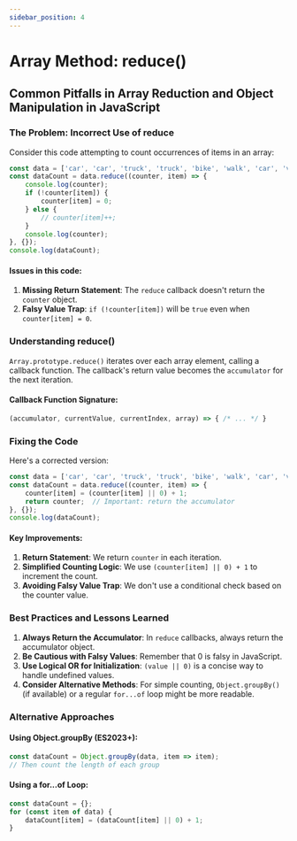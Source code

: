 ```yaml
---
sidebar_position: 4
---
```


# Array Method: reduce()

## Common Pitfalls in Array Reduction and Object Manipulation in JavaScript

### The Problem: Incorrect Use of reduce

Consider this code attempting to count occurrences of items in an array:

```javascript
const data = ['car', 'car', 'truck', 'truck', 'bike', 'walk', 'car', 'van', 'bike', 'walk', 'car', 'van', 'car', 'truck'];
const dataCount = data.reduce((counter, item) => {
    console.log(counter);
    if (!counter[item]) {
        counter[item] = 0;
    } else {
        // counter[item]++;
    }
    console.log(counter);
}, {});
console.log(dataCount);
```

#### Issues in this code:

1. **Missing Return Statement**: The `reduce` callback doesn't return the `counter` object.
2. **Falsy Value Trap**: `if (!counter[item])` will be `true` even when `counter[item] = 0`.

### Understanding reduce()

`Array.prototype.reduce()` iterates over each array element, calling a callback function. The callback's return value becomes the `accumulator` for the next iteration.

#### Callback Function Signature:
```javascript
(accumulator, currentValue, currentIndex, array) => { /* ... */ }
```

### Fixing the Code

Here's a corrected version:

```javascript
const data = ['car', 'car', 'truck', 'truck', 'bike', 'walk', 'car', 'van', 'bike', 'walk', 'car', 'van', 'car', 'truck'];
const dataCount = data.reduce((counter, item) => {
    counter[item] = (counter[item] || 0) + 1;
    return counter;  // Important: return the accumulator
}, {});
console.log(dataCount);
```

#### Key Improvements:

1. **Return Statement**: We return `counter` in each iteration.
2. **Simplified Counting Logic**: We use `(counter[item] || 0) + 1` to increment the count.
3. **Avoiding Falsy Value Trap**: We don't use a conditional check based on the counter value.

### Best Practices and Lessons Learned

1. **Always Return the Accumulator**: In `reduce` callbacks, always return the accumulator object.
2. **Be Cautious with Falsy Values**: Remember that 0 is falsy in JavaScript.
3. **Use Logical OR for Initialization**: `(value || 0)` is a concise way to handle undefined values.
4. **Consider Alternative Methods**: For simple counting, `Object.groupBy()` (if available) or a regular `for...of` loop might be more readable.

### Alternative Approaches

#### Using Object.groupBy (ES2023+):
```javascript
const dataCount = Object.groupBy(data, item => item);
// Then count the length of each group
```

#### Using a for...of Loop:
```javascript
const dataCount = {};
for (const item of data) {
    dataCount[item] = (dataCount[item] || 0) + 1;
}
```
